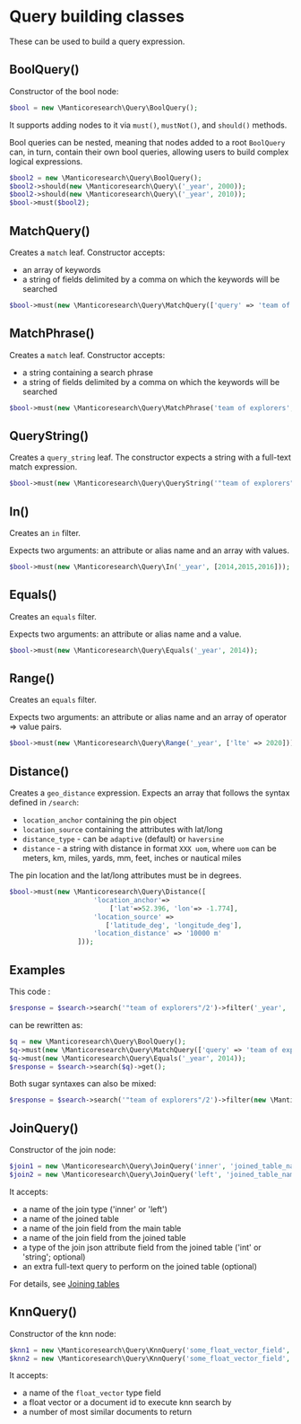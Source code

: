 # Query building classes

These can be used to build a query expression.

## BoolQuery()

Constructor of the bool node:
```php
$bool = new \Manticoresearch\Query\BoolQuery();
```

It supports adding nodes to it via `must()`, `mustNot()`, and `should()` methods.

Bool queries can be nested, meaning that nodes added to a root `BoolQuery` can, in turn, contain their own bool queries, allowing users to build complex logical expressions.

```php
$bool2 = new \Manticoresearch\Query\BoolQuery();
$bool2->should(new \Manticoresearch\Query\('_year', 2000));
$bool2->should(new \Manticoresearch\Query\('_year', 2010));
$bool->must($bool2);
```

## MatchQuery()

Creates a `match` leaf.
Constructor accepts:
- an array of keywords
- a string of fields delimited by a comma on which the keywords will be searched

 ```php
$bool->must(new \Manticoresearch\Query\MatchQuery(['query' => 'team of explorers', 'operator' => 'and'], 'title,content'));
```

## MatchPhrase()

Creates a `match` leaf.
Constructor accepts:
- a string containing a search phrase
- a string of fields delimited by a comma on which the keywords will be searched

 ```php
$bool->must(new \Manticoresearch\Query\MatchPhrase('team of explorers', 'title,content'));
```


## QueryString()

Creates a `query_string` leaf.
The constructor expects a string with a full-text match expression.


 ```php
$bool->must(new \Manticoresearch\Query\QueryString('"team of explorers"/2'));
```
## In()

Creates an `in` filter.

Expects two arguments: an attribute or alias name and an array with values.

 ```php
$bool->must(new \Manticoresearch\Query\In('_year', [2014,2015,2016]));
```

## Equals()

Creates an `equals` filter.

Expects two arguments: an attribute or alias name and a value.

 ```php
$bool->must(new \Manticoresearch\Query\Equals('_year', 2014));
```


## Range()

Creates an `equals` filter.

Expects two arguments: an attribute or alias name and an array of operator => value pairs.

 ```php
$bool->must(new \Manticoresearch\Query\Range('_year', ['lte' => 2020]));
```


## Distance()

Creates a `geo_distance` expression.
Expects an array that follows the syntax defined in `/search`:

- `location_anchor` containing the pin object
- `location_source` containing the attributes with lat/long
- `distance_type` -  can be `adaptive` (default) or `haversine`
- `distance` - a string with distance in format `XXX uom`, where `uom` can be meters, km, miles, yards, mm, feet, inches or nautical miles

The pin location and the lat/long attributes must be in degrees.

```php
$bool->must(new \Manticoresearch\Query\Distance([
                     'location_anchor'=>
                         ['lat'=>52.396, 'lon'=> -1.774],
                     'location_source' => 
                        ['latitude_deg', 'longitude_deg'],
                     'location_distance' => '10000 m'
                 ]));
```


## Examples

This code :
```php
$response = $search->search('"team of explorers"/2')->filter('_year', 'equals', 2014)->get();
```

can be rewritten as:
```php
$q = new \Manticoresearch\Query\BoolQuery();
$q->must(new \Manticoresearch\Query\MatchQuery(['query' => 'team of explorers', 'operator' => 'or'], '*'));
$q->must(new \Manticoresearch\Query\Equals('_year', 2014));
$response = $search->search($q)->get();
```

Both sugar syntaxes can also be mixed:

```php
$response = $search->search('"team of explorers"/2')->filter(new \Manticoresearch\Query\Equals('_year', 2014))->get();
```

## JoinQuery()

Constructor of the join node:
```php
$join1 = new \Manticoresearch\Query\JoinQuery('inner', 'joined_table_name', 'main_table_field_name', 'joined_table_field_name');
$join2 = new \Manticoresearch\Query\JoinQuery('left', 'joined_table_name', 'main_table_field_name', 'joined_table_field_name', 'join_json_attribute_field_type', 'join_query');
```
It accepts:
- a name of the join type ('inner' or 'left')
- a name of the joined table 
- a name of the join field from the main table
- a name of the join field from the joined table
- a type of the join json attribute field from the joined table ('int' or 'string'; optional)
- an extra full-text query to perform on the joined table (optional)

For details, see [Joining tables](https://manual.manticoresearch.com/dev/Searching/Joining#Joining-tables)

## KnnQuery()

Constructor of the knn node:
```php
$knn1 = new \Manticoresearch\Query\KnnQuery('some_float_vector_field', [0.1, 0.45, 0.3], 5);
$knn2 = new \Manticoresearch\Query\KnnQuery('some_float_vector_field', 2, 5);
```
It accepts:
- a name of the `float_vector` type field
- a float vector or a document id to execute knn search by 
- a number of most similar documents to return

<!-- proofread -->